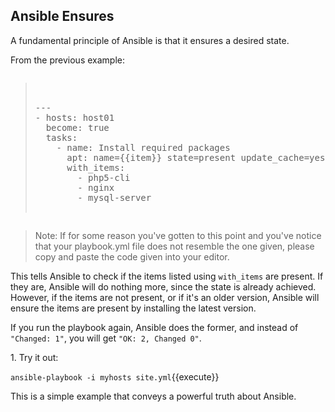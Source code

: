 ## Ansible Ensures
A fundamental principle of Ansible is that it ensures a desired state.

From the previous example:

<pre class="file" data-filename="playbook.yml"><blockquote>

---
- hosts: host01
  become: true
  tasks:
    - name: Install required packages
      apt: name={{item}} state=present update_cache=yes
      with_items:
        - php5-cli
        - nginx
        - mysql-server

</blockquote></pre>


>Note: If for some reason you've gotten to this point and you've notice that your playbook.yml file does not resemble the one given, please copy and paste the code given into your editor.

This tells Ansible to check if the items listed using `with_items` are present. If they are, Ansible will do nothing more, since the state is already achieved. However, if the items are not present, or if it's an older version, Ansible will ensure the items are present by installing the latest version.

If you run the playbook again, Ansible does the former, and instead of `"Changed: 1"`, you will get `"OK: 2, Changed 0"`.

1\. Try it out:

`ansible-playbook -i myhosts site.yml`{{execute}}

This is a simple example that conveys a powerful truth about Ansible.
